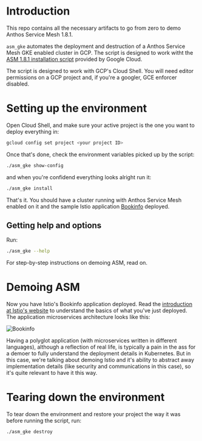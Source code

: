# Introduction

This repo contains all the necessary artifacts to go from zero to demo Anthos Service Mesh 1.8.1.

`asm_gke` automates the deployment and destruction of a Anthos Service Mesh GKE enabled cluster in GCP. The script is designed to work witht the [ASM 1.8.1 installation script](https://cloud.google.com/service-mesh/docs/scripted-install/reference) provided by Google Cloud.

The script is designed to work with GCP's Cloud Shell. You will need editor permissions on a GCP project and, if you're a googler, GCE enforcer disabled.

# Setting up the environment

Open Cloud Shell, and make sure your active project is the one you want to deploy everything in:

```bash
gcloud config set project <your project ID>
```

Once that's done, check the environment variables picked up by the script:

```bash
./asm_gke show-config
```

and when you're confidend everything looks alright run it:

```bash
./asm_gke install
```

That's it. You should have a cluster running with Anthos Service Mesh enabled on it and the sample Istio application [Bookinfo](https://istio.io/latest/docs/examples/bookinfo/) deployed.

## Getting help and options

Run:
```bash
./asm_gke --help
```

For step-by-step instructions on demoing ASM, read on.

# Demoing ASM

Now you have Istio's Bookinfo application deployed. Read the [introduction at Istio's website](https://istio.io/latest/docs/examples/bookinfo/) to understand the basics of what you've just deployed. The application microservices architecture looks like this:

![Bookinfo](https://istio.io/latest/docs/examples/bookinfo/noistio.svg)

Having a polyglot application (with microservices written in different languages), although a reflection of real life, is typically a pain in the ass for a demoer to fully understand the deployment details in Kubernetes. But in this case, we're talking about demoing Istio and it's ability to abstract away implementation details (like security and communications in this case), so it's quite relevant to have it this way.



# Tearing down the environment
To tear down the environment and restore your project the way it was before running the script, run:

```bash
./asm_gke destroy
```

